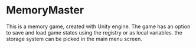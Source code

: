 # MemoryMaster
This is a memory game, created with Unity engine.
The game has an option to save and load game states using the registry or as local variables. the storage system can be picked in the main menu screen.

